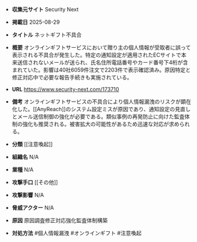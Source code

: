 - **収集元サイト**
Security Next

- **掲載日**
2025-08-29

- **タイトル**
ネットギフト不具合

- **概要**
オンラインギフトサービスにおいて贈り主の個人情報が受取者に誤って表示される不具合が発生した。特定の通知設定が適用されたECサイトで本来送信されないメールが送られ、氏名住所電話番号やカード番号下4桁が含まれていた。影響は40社6059件注文で2203件で表示確認済み。原因特定と修正対応中で必要な報告手続きも実施されている。

- **URL**
https://www.security-next.com/173710

- **備考**
オンラインギフトサービスの不具合により個人情報漏洩のリスクが顕在化した。[[AnyReach]]のシステム設定ミスが原因であり、通知設定の見直しとメール送信制御の強化が必要である。類似事例の再発防止に向けた監査体制の強化も推奨される。被害拡大の可能性があるため迅速な対応が求められる。

- **分類**
[[注意喚起]]

- **組織名**
N/A

- **業種**
N/A

- **攻撃手口**
[[その他]]

- **攻撃影響**
N/A

- **脅威アクター**
N/A

- **原因**
原因調査修正対応強化監査体制構築

- **対処方法**
#個人情報漏洩 #オンラインギフト #注意喚起
